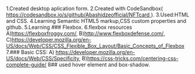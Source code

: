 1.Created desktop aplication form. 2.Created with CodeSandbox( [https://codesandbox.io/s/github/Abashidzeofficial/NFTcard ](https://codesandbox.io/s/github/Abashidzeofficial/OrdersSummery)). 3.Used:HTML and CSS. 4.Learning Semantic HTML5 markup,CSS custom properties and github. 5.Learning ### Flexbox. 6.flexbox resources A)https://flexboxfroggy.com/, B)http://www.flexboxdefense.com/, C)https://developer.mozilla.org/en-US/docs/Web/CSS/CSS_Flexible_Box_Layout/Basic_Concepts_of_Flexbox 7.### Basic CSS: A) https://developer.mozilla.org/en-US/docs/Web/CSS/Specificity, B)https://css-tricks.com/centering-css-complete-guide/
8## used hover element and box-shadow.
